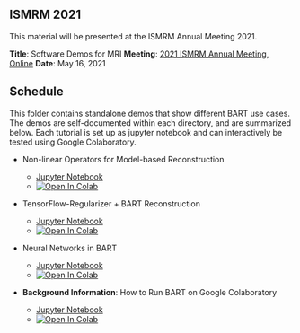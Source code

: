 ## ISMRM 2021

This material will be presented at the ISMRM Annual Meeting 2021.

**Title**: Software Demos for MRI
**Meeting**: [2021 ISMRM Annual Meeting, Online](https://www.ismrm.org/21m/)
**Date**: May 16, 2021


## Schedule
This folder contains standalone demos that show different BART use cases. The demos are self-documented within
each directory, and are summarized below. Each tutorial is set up as jupyter notebook and can interactively be tested using Google Colaboratory.


- Non-linear Operators for Model-based Reconstruction
  - [Jupyter Notebook](./model_based/bart_moba.ipynb)
  - [![Open In Colab](https://colab.research.google.com/assets/colab-badge.svg)](https://colab.research.google.com/github/mrirecon/bart-workshop/blob/master/ismrm2021/model_based/bart_moba.ipynb)


- TensorFlow-Regularizer + BART Reconstruction
  - [Jupyter Notebook](./bart_tensorflow/bart_tf.ipynb)
  - [![Open In Colab](https://colab.research.google.com/assets/colab-badge.svg)](https://colab.research.google.com/github/mrirecon/bart-workshop/blob/master/ismrm2021/bart_tensorflow/bart_tf.ipynb)


- Neural Networks in BART
  - [Jupyter Notebook](./neural_networks/bart_neural_networks.ipynb)
  - [![Open In Colab](https://colab.research.google.com/assets/colab-badge.svg)](https://colab.research.google.com/github/mrirecon/bart-workshop/blob/master/ismrm2021/neural_networks/bart_neural_networks.ipynb)


- **Background Information**: How to Run BART on Google Colaboratory
  - [Jupyter Notebook](./bart_on_colab/colab_gpu_tutorial.ipynb)
  - [![Open In Colab](https://colab.research.google.com/assets/colab-badge.svg)](https://colab.research.google.com/github/mrirecon/bart-workshop/blob/master/ismrm2021/bart_on_colab/colab_gpu_tutorial.ipynb)
